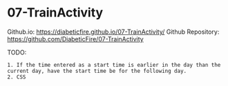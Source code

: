 # 07-TrainActivity

Github.io: https://diabeticfire.github.io/07-TrainActivity/
Github Repository: https://github.com/DiabeticFire/07-TrainActivity

TODO:

    1. If the time entered as a start time is earlier in the day than the current day, have the start time be for the following day.
    2. CSS

